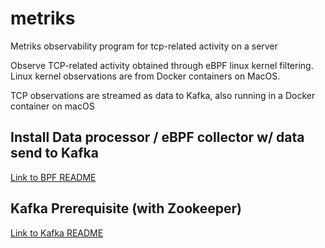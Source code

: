# metriks

Metriks observability program for tcp-related activity on a server

Observe TCP-related activity obtained through eBPF linux kernel filtering.
Linux kernel observations are from Docker containers on MacOS.

TCP observations are streamed as data to Kafka, also running in a Docker container on macOS

## Install Data processor / eBPF collector w/ data send to Kafka
[Link to BPF README](./bpf/Readme.md)

## Kafka Prerequisite (with Zookeeper)
[Link to Kafka README](./kafka/Readme.md)
